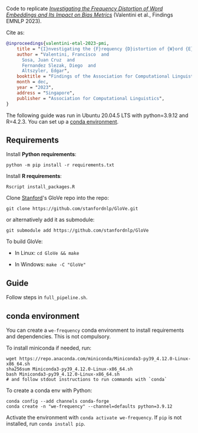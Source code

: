 

Code to replicate [_Investigating the Frequency Distortion of Word Embeddings and Its Impact on Bias Metrics_](https://arxiv.org/abs/2211.08203) (Valentini et al., Findings EMNLP 2023).

Cite as:

```bibtex
@inproceedings{valentini-etal-2023-pmi,
    title = "{I}nvestigating the {F}requency {D}istortion of {W}ord {E}mbeddings and {I}ts {I}mpact on {B}ias {M}etrics",
    author = "Valentini, Francisco  and
      Sosa, Juan Cruz  and
      Fernandez Slezak, Diego  and
      Altszyler, Edgar",
    booktitle = "Findings of the Association for Computational Linguistics: EMNLP 2023",
    month = dec,
    year = "2023",
    address = "Singapore",
    publisher = "Association for Computational Linguistics",
}
```

The following guide was run in Ubuntu 20.04.5 LTS with python=3.9.12 and R=4.2.3. You can set up a [conda environment](#conda-environment). 

## Requirements

Install **Python requirements**:

```
python -m pip install -r requirements.txt
```

Install **R requirements**:

```
Rscript install_packages.R
```

Clone [Stanford](https://nlp.stanford.edu/)'s GloVe repo into the repo:

```
git clone https://github.com/stanfordnlp/GloVe.git
```

or alternatively add it as submodule:

```
git submodule add https://github.com/stanfordnlp/GloVe
```

To build GloVe:

* In Linux: `cd GloVe && make`

* In Windows: `make -C "GloVe"`


## Guide

Follow steps in `full_pipeline.sh`. 


## conda environment

You can create a `we-frequency` conda environment to install requirements and dependencies. This is not compulsory. 

To install miniconda if needed, run:

```
wget https://repo.anaconda.com/miniconda/Miniconda3-py39_4.12.0-Linux-x86_64.sh 
sha256sum Miniconda3-py39_4.12.0-Linux-x86_64.sh 
bash Miniconda3-py39_4.12.0-Linux-x86_64.sh 
# and follow stdout instructions to run commands with `conda`
```

To create a conda env with Python:

```
conda config --add channels conda-forge
conda create -n "we-frequency" --channel=defaults python=3.9.12
```

Activate the environment with `conda activate we-frequency`. If `pip` is not installed, run `conda install pip`.

